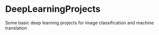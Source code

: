 # DeepLearningProjects
Some basic deep learning projects for image classification and machine translation
